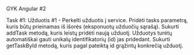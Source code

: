 GYK Angular #2

Task #1:
Užduotis #1 - Perkelti užduotis į service.
Pridėti tasks parametrą, kuris būtų prieinamas iš išorės (eksponuotų užduočių sąrašą).
Sukurti addTask metodą, kuris leistų pridėti naują užduotį.
Užduotys turėtų automatiškai gauti unikalų identifikatorių (id) jas pridedant.
Sukurti getTaskById metodą, kuris pagal pateiktą id grąžintų konkrečią užduotį.
